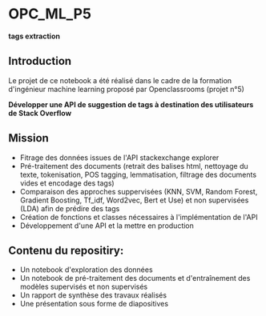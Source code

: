 # OPC_ML_P5
**tags extraction**  

## Introduction  
Le projet de ce notebook a été réalisé dans le cadre de la formation d'ingénieur machine learning proposé par Openclassrooms (projet n°5)  

**Développer une API de suggestion de tags à destination des utilisateurs de Stack Overflow**   

## Mission
* Fitrage des données issues de l'API stackexchange explorer
* Pré-traitement des documents (retrait des balises html, nettoyage du texte, tokenisation, POS tagging, lemmatisation, filtrage des documents vides et encodage des tags)
* Comparaison des approches suppervisées (KNN, SVM, Random Forest, Gradient Boosting, Tf_idf, Word2vec, Bert et Use) et non supervisées (LDA) afin de prédire des tags
* Création de fonctions et classes nécessaires à l'implémentation de l'API
* Développement d'une API et la mettre en production   

## Contenu du repositiry:
* Un notebook d'exploration des données
* Un notebook de pré-traitement des documents et d'entraînement des modèles supervisés et non supervisés
* Un rapport de synthèse des travaux réalisés
* Une présentation sous forme de diapositives
